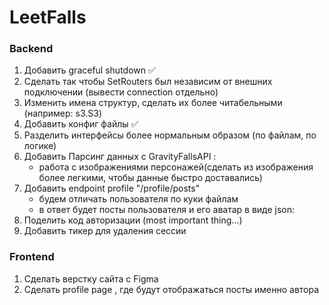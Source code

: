 # LeetFalls

### Backend
1) Добавить graceful shutdown ✅
2) Сделать так чтобы SetRouters был независим от внешних подключении (вывести connection отдельно)
3) Изменить имена структур, сделать их более читабельными (например: s3.S3)
4) Добавить конфиг файлы ✅
5) Разделить интерфейсы более нормальным образом (по файлам, по логике)
6) Добавить Парсинг данных с GravityFallsAPI :
    - работа с изображениями персонажей(сделать из изображения более легкими, чтобы данные быстро доставались)
7) Добавить endpoint profile "/profile/posts" 
    - будем отличать пользователя по куки файлам
    - в ответ будет посты пользователя и его аватар в виде json:
8) Поделить код авторизации (most important thing...)
9) Добавить тикер для удаления сессии

### Frontend
1) Сделать верстку сайта с Figma
2) Сделать profile page , где будут отображаться посты именно автора

